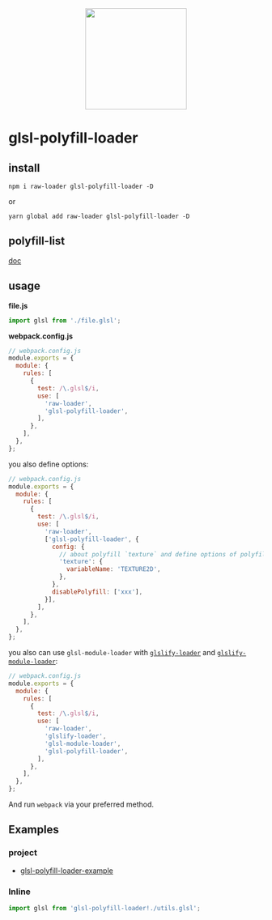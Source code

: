 <div align="center">
  <a href="https://github.com/webpack/webpack">
    <img width="200" height="200"
      src="https://webpack.js.org/assets/icon-square-big.svg">
  </a>
</div>

# glsl-polyfill-loader

## install

`npm i raw-loader glsl-polyfill-loader -D`

or

`yarn global add raw-loader glsl-polyfill-loader -D`

## polyfill-list

[doc](./src/index.js)

## usage

**file.js**

```js
import glsl from './file.glsl';
```

**webpack.config.js**

```js
// webpack.config.js
module.exports = {
  module: {
    rules: [
      {
        test: /\.glsl$/i,
        use: [
          'raw-loader',
          'glsl-polyfill-loader',
        ],
      },
    ],
  },
};
```

you also define options:

```js
// webpack.config.js
module.exports = {
  module: {
    rules: [
      {
        test: /\.glsl$/i,
        use: [
          'raw-loader',
          ['glsl-polyfill-loader', {
            config: {
              // about polyfill `texture` and define options of polyfill `texture`
              'texture': {
                variableName: 'TEXTURE2D',
              },
            },
            disablePolyfill: ['xxx'],
          }],
        ],
      },
    ],
  },
};
```

you also can use `glsl-module-loader` with [`glslify-loader`](https://github.com/glslify/glslify-loader) and [`glslify-module-loader`](https://github.com/z-juln/glslify-module-loader):

```js
// webpack.config.js
module.exports = {
  module: {
    rules: [
      {
        test: /\.glsl$/i,
        use: [
          'raw-loader',
          'glslify-loader',
          'glsl-module-loader',
          'glsl-polyfill-loader',
        ],
      },
    ],
  },
};
```

And run `webpack` via your preferred method.

## Examples

### project

- [glsl-polyfill-loader-example](https://github.com/z-juln/glsl-polyfill-loader-example)

### Inline

```js
import glsl from 'glsl-polyfill-loader!./utils.glsl';
```
